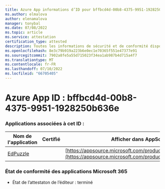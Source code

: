 ```yaml
---
title: Azure App informations d’ID pour bffbcd4d-00b8-4375-9951-1928250b636e
ms.author: elmalova
author: elenamalova
manager: tonybal
ms.date: 07/08/2022
ms.topic: article
ms.service: attestation
certification_type: attested
description: Toutes les informations de sécurité et de conformité disponibles pour bffbcd4d-00b8-4375-9951-1928250b636e.
ms.openlocfilehash: 8e3c79b919a223b6e0ec1e70365f551e47377e91
ms.sourcegitcommit: 7902a8fe5a55d715023f34ea1ab987b4d715a4f7
ms.translationtype: MT
ms.contentlocale: fr-FR
ms.lasthandoff: 07/10/2022
ms.locfileid: "66705405"
---
```

# <a name="azure-app-id-bffbcd4d-00b8-4375-9951-1928250b636e"></a>Azure App ID : bffbcd4d-00b8-4375-9951-1928250b636e


### <a name="apps-associated-with-this-id"></a>Applications associées à cet ID :
| **Nom de l'application** | **Certifié** | **Afficher dans AppSource** |
|--------------|---------------|-----------------------|
| [EdPuzzle](../forward/WA200003736.md) |  | [https://appsource.microsoft.com/product/office/WA200003736](https://appsource.microsoft.com/product/office/WA200003736) |

### <a name="microsoft-365-app-compliance-status"></a>État de conformité des applications Microsoft 365
- État de l’attestaton de l’éditeur : terminé
